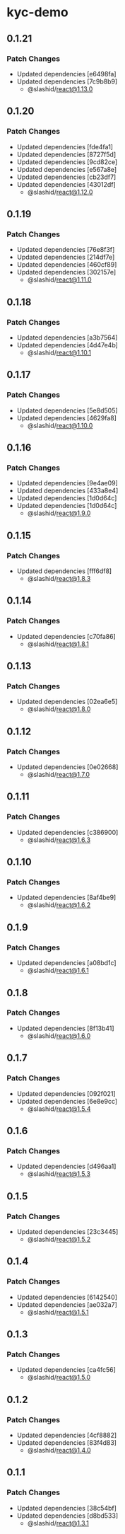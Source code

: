 # kyc-demo

## 0.1.21

### Patch Changes

- Updated dependencies [e6498fa]
- Updated dependencies [7c9b8b9]
  - @slashid/react@1.13.0

## 0.1.20

### Patch Changes

- Updated dependencies [fde4fa1]
- Updated dependencies [8727f5d]
- Updated dependencies [9cd82ce]
- Updated dependencies [e567a8e]
- Updated dependencies [cb23df7]
- Updated dependencies [43012df]
  - @slashid/react@1.12.0

## 0.1.19

### Patch Changes

- Updated dependencies [76e8f3f]
- Updated dependencies [214df7e]
- Updated dependencies [460cf89]
- Updated dependencies [302157e]
  - @slashid/react@1.11.0

## 0.1.18

### Patch Changes

- Updated dependencies [a3b7564]
- Updated dependencies [4d47e4b]
  - @slashid/react@1.10.1

## 0.1.17

### Patch Changes

- Updated dependencies [5e8d505]
- Updated dependencies [4629fa8]
  - @slashid/react@1.10.0

## 0.1.16

### Patch Changes

- Updated dependencies [9e4ae09]
- Updated dependencies [433a8e4]
- Updated dependencies [1d0d64c]
- Updated dependencies [1d0d64c]
  - @slashid/react@1.9.0

## 0.1.15

### Patch Changes

- Updated dependencies [fff6df8]
  - @slashid/react@1.8.3

## 0.1.14

### Patch Changes

- Updated dependencies [c70fa86]
  - @slashid/react@1.8.1

## 0.1.13

### Patch Changes

- Updated dependencies [02ea6e5]
  - @slashid/react@1.8.0

## 0.1.12

### Patch Changes

- Updated dependencies [0e02668]
  - @slashid/react@1.7.0

## 0.1.11

### Patch Changes

- Updated dependencies [c386900]
  - @slashid/react@1.6.3

## 0.1.10

### Patch Changes

- Updated dependencies [8af4be9]
  - @slashid/react@1.6.2

## 0.1.9

### Patch Changes

- Updated dependencies [a08bd1c]
  - @slashid/react@1.6.1

## 0.1.8

### Patch Changes

- Updated dependencies [8f13b41]
  - @slashid/react@1.6.0

## 0.1.7

### Patch Changes

- Updated dependencies [092f021]
- Updated dependencies [6e8e9cc]
  - @slashid/react@1.5.4

## 0.1.6

### Patch Changes

- Updated dependencies [d496aa1]
  - @slashid/react@1.5.3

## 0.1.5

### Patch Changes

- Updated dependencies [23c3445]
  - @slashid/react@1.5.2

## 0.1.4

### Patch Changes

- Updated dependencies [6142540]
- Updated dependencies [ae032a7]
  - @slashid/react@1.5.1

## 0.1.3

### Patch Changes

- Updated dependencies [ca4fc56]
  - @slashid/react@1.5.0

## 0.1.2

### Patch Changes

- Updated dependencies [4cf8882]
- Updated dependencies [83f4d83]
  - @slashid/react@1.4.0

## 0.1.1

### Patch Changes

- Updated dependencies [38c54bf]
- Updated dependencies [d8bd533]
  - @slashid/react@1.3.1
